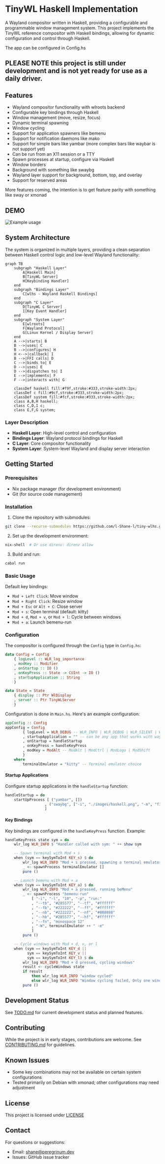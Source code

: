 # TinyWL Haskell Implementation

A Wayland compositor written in Haskell, providing a configurable and programmable window management system. This project implements the TinyWL reference compositor with Haskell bindings, allowing for dynamic configuration and control through Haskell.

The app can be configured in Config.hs

## PLEASE NOTE this project is still under development and is not yet ready for use as a daily driver.

## Features

- Wayland compositor functionality with wlroots backend
- Configurable key bindings through Haskell
- Window management (move, resize, focus)
- Dynamic terminal spawning
- Window cycling
- Support for application spawners like bemenu
- Support for notification daemons like mako
- Support for simple bars like yambar (more complex bars like waybar is not support yet)
- Can be run from an X11 session or a TTY
- Spawn processes at startup, configure via Haskell
- Window borders
- Background with something like swaybg
- Wayland layer support for background, bottom, top, and overlay
- Support for reserved areas

More features coming, the intention is to get feature parity with something like sway or xmonad

## DEMO

![Example usage](./documents/output.gif)

## System Architecture

The system is organized in multiple layers, providing a clean separation between Haskell control logic and low-level Wayland functionality:

```mermaid
graph TB
    subgraph "Haskell Layer"
        A[Haskell Main]
        B[TinyWL Server]
        H[Keybinding Handler]
    end
    subgraph "Bindings Layer"
        C[wlhs - Wayland Haskell Bindings]
    end
    subgraph "C Layer"
        D[TinyWL C Server]
        I[Key Event Handler]
    end
    subgraph "System Layer"
        E[wlroots]
        F[Wayland Protocol]
        G[Linux Kernel / Display Server]
    end
    A -->|starts| B
    B -->|uses| C
    B -->|configures| H
    H <-->|callback| I
    B -->|FFI calls| D
    C -->|binds to| E
    D -->|uses| E
    D -->|dispatches to| I
    E -->|implements| F
    F -->|interacts with| G

    classDef haskell fill:#f9f,stroke:#333,stroke-width:2px;
    classDef c fill:#9cf,stroke:#333,stroke-width:2px;
    classDef system fill:#fcf,stroke:#333,stroke-width:2px;
    class A,B,H haskell;
    class C,D,I c;
    class E,F,G system;
```

### Layer Description

- **Haskell Layer**: High-level control and configuration
- **Bindings Layer**: Wayland protocol bindings for Haskell
- **C Layer**: Core compositor functionality
- **System Layer**: System-level Wayland and display server interaction

## Getting Started

### Prerequisites

- Nix package manager (for development environment)
- Git (for source code management)

### Installation

1. Clone the repository with submodules:

```bash
git clone --recurse-submodules https://github.com/l-Shane-l/tiny-wlhs.git
```

2. Set up the development environment:

```bash
nix-shell  # Or use direnv: direnv allow
```

3. Build and run:

```bash
cabal run
```

### Basic Usage

Default key bindings:

- `Mod + Left Click`: Move window
- `Mod + Right Click`: Resize window
- `Mod + Esc` or `Alt + C`: Close server
- `Mod + s`: Open terminal (default: kitty)
- `Mod + d`, `Mod + v`, or `Mod + l`: Cycle between windows
- `Mod + a`: Launch bemenu-run

### Configuration

The compositor is configured through the `Config` type in `Config.hs`:

```haskell
data Config = Config
    { logLevel :: WLR_log_importance
    , modKey :: Modifier
    , onStartup :: IO ()
    , onKeyPress :: State -> CUInt -> IO ()
    , startupApplication :: String
    }

data State = State
    { display :: Ptr WlDisplay
    , server :: Ptr TinyWLServer
    }
```

Configuration is done in `Main.hs`. Here's an example configuration:

```haskell
appConfig :: Config
appConfig = Config
        { logLevel = WLR_DEBUG -- WLR_INFO | WLR_DEBUG | WLR_SILENT | WLR_ERROR
        , startupApplication = "" -- can be any app that works with wayland
        , onStartup = handleStartup
        , onKeyPress = handleKeyPress
        , modKey = ModAlt -- ModAlt | ModCtrl | ModLogo | ModShift
        }
    where
        terminalEmulator = "kitty" -- Terminal emulator choice
```

#### Startup Applications

Configure startup applications in the `handleStartup` function:

```haskell
handleStartup = do
    startUpProcess [ ("yambar", [])
                  , ("swaybg", ["-i", "./images/haskell.png", "-m", "fill"])
                  ]
```

#### Key Bindings

Key bindings are configured in the `handleKeyPress` function. Example:

```haskell
handleKeyPress state sym = do
    wlr_log WLR_INFO $ "Handler called with sym: " ++ show sym

    -- Spawn terminal with Mod + s
    when (sym == keySymToInt KEY_s) $ do
        wlr_log WLR_INFO "Mod + s pressed, spawning a terminal emulator"
        _ <- spawnProcess terminalEmulator []
        pure ()

    -- Launch bemenu with Mod + a
    when (sym == keySymToInt KEY_a) $ do
        wlr_log WLR_INFO "Mod + a pressed, running beMenu"
        _ <- spawnProcess "bemenu-run"
            [ "-i", "-l", "10", "-p", "run:"
            , "--tb", "#285577", "--tf", "#ffffff"
            , "--fb", "#222222", "--ff", "#ffffff"
            , "--nb", "#222222", "--nf", "#888888"
            , "--hb", "#285577", "--hf", "#ffffff"
            , "--fn", "monospace 12"
            , "-W", terminalEmulator ++ " -e"
            ]
        pure ()

    -- Cycle windows with Mod + d, v, or l
    when (sym == keySymToInt KEY_d ||
          sym == keySymToInt KEY_v ||
          sym == keySymToInt KEY_l) $ do
        wlr_log WLR_INFO "Mod + d pressed, cycling windows"
        result <- cycleWindows state
        if result
            then wlr_log WLR_INFO "window cycled"
            else wlr_log WLR_INFO "Window cycling failed, Only one window"
        pure ()
```

## Development Status

See [TODO.md](TODO.md) for current development status and planned features.

## Contributing

While the project is in early stages, contributions are welcome. See [CONTRIBUTING.md](CONTRIBUTING.md) for guidelines.

## Known Issues

- Some key combinations may not be available on certain system configurations
- Tested primarily on Debian with xmonad; other configurations may need adjustment

## License

This project is licensed under [LICENSE](LICENSE)

## Contact

For questions or suggestions:

- Email: shane@peregrinum.dev
- Issues: GitHub issue tracker
